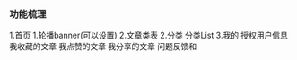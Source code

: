 ### 功能梳理
1.首页
    1.轮播banner(可以设置)
    2.文章类表
2.分类
    分类List
3.我的
    授权用户信息
    我收藏的文章
    我点赞的文章
    我分享的文章
    问题反馈和
    


